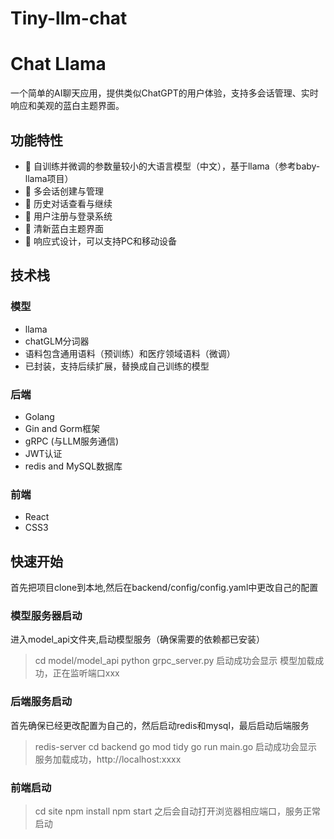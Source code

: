 # Tiny-llm-chat

# Chat Llama

一个简单的AI聊天应用，提供类似ChatGPT的用户体验，支持多会话管理、实时响应和美观的蓝白主题界面。

## 功能特性

- 🤖 自训练并微调的参数量较小的大语言模型（中文），基于llama（参考baby-llama项目）
- 💬 多会话创建与管理
- 🔄 历史对话查看与继续
- 👤 用户注册与登录系统
- 🎨 清新蓝白主题界面
- 📱 响应式设计，可以支持PC和移动设备

## 技术栈

### 模型
- llama
- chatGLM分词器
- 语料包含通用语料（预训练）和医疗领域语料（微调）
- 已封装，支持后续扩展，替换成自己训练的模型

### 后端
- Golang
- Gin and Gorm框架
- gRPC (与LLM服务通信)
- JWT认证
- redis and MySQL数据库

### 前端
- React 
- CSS3

## 快速开始

首先把项目clone到本地,然后在backend/config/config.yaml中更改自己的配置

### 模型服务器启动
进入model_api文件夹,启动模型服务（确保需要的依赖都已安装）
>cd model/model_api
>python grpc_server.py
启动成功会显示
>模型加载成功，正在监听端口xxx

### 后端服务启动
首先确保已经更改配置为自己的，然后启动redis和mysql，最后启动后端服务
>redis-server
>cd backend
>go mod tidy
>go run main.go
启动成功会显示
>服务加载成功，http://localhost:xxxx

### 前端启动
>cd site
>npm install
>npm start
之后会自动打开浏览器相应端口，服务正常启动
